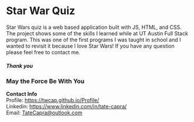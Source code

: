 # Star War Quiz 


Star Wars quiz is a web based application built with JS, HTML, and CSS. The project shows some of the skills I learned while at UT Austin Full Stack program. This was one of the first programs I was taught in school and I wanted to revisit it because I love Star Wars! If you have any question please feel free to contact me. 

<h5>Thank you</h5>

<h3>May the Force Be With You</h3>



<b>Contact Info</b> <br/>
Profile: https://twcap.github.io/Profile/ <br/>
Linkedin: https://www.linkedin.com/in/tate-capra/ <br/>
Email: TateCapra@outlook.com 
